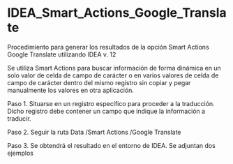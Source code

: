 # IDEA_Smart_Actions_Google_Translate
Procedimiento para generar los resultados de la opción Smart Actions Google Translate utilizando IDEA v. 12

Se utiliza Smart Actions para buscar información de forma dinámica en un solo valor de celda de campo de carácter o en varios valores de celda de campo de carácter dentro del mismo registro sin copiar y pegar manualmente los valores en otra aplicación.

Paso 1. Situarse en un registro específico para proceder a la traducción. Dicho registro debe contener un campo que indique la información a traducir. 

Paso 2. Seguir la ruta Data /Smart Actions /Google Translate

Paso 3. Se obtendrá el resultado en el entorno de IDEA. Se adjuntan dos ejemplos
